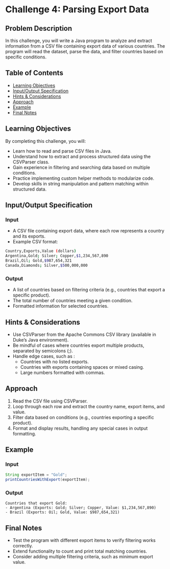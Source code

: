 # Challenge 4: Parsing Export Data

## Problem Description

In this challenge, you will write a Java program to analyze and extract information from a CSV file containing export data of various countries. The program will read the dataset, parse the data, and filter countries based on specific conditions.

## Table of Contents

- [Learning Objectives](#learning-objectives)
- [Input/Output Specification](#inputoutput-specification)
- [Hints & Considerations](#hints--considerations)
- [Approach](#approach)
- [Example](#example)
- [Final Notes](#final-notes)

## Learning Objectives

By completing this challenge, you will:

- Learn how to read and parse CSV files in Java.
- Understand how to extract and process structured data using the CSVParser class.
- Gain experience in filtering and searching data based on multiple conditions.
- Practice implementing custom helper methods to modularize code.
- Develop skills in string manipulation and pattern matching within structured data.

## Input/Output Specification

### Input

- A CSV file containing export data, where each row represents a country and its exports.
- Example CSV format:

```bash
Country,Exports,Value (dollars)
Argentina,Gold; Silver; Copper,$1,234,567,890
Brazil,Oil; Gold,$987,654,321
Canada,Diamonds; Silver,$500,000,000
```

### Output

- A list of countries based on filtering criteria (e.g., countries that export a specific product).
- The total number of countries meeting a given condition.
- Formatted information for selected countries.

## Hints & Considerations

- Use CSVParser from the Apache Commons CSV library (available in Duke’s Java environment).
- Be mindful of cases where countries export multiple products, separated by semicolons (;).
- Handle edge cases, such as :
  - Countries with no listed exports.
  - Countries with exports containing spaces or mixed casing.
  - Large numbers formatted with commas.

## Approach

1. Read the CSV file using CSVParser.
2. Loop through each row and extract the country name, export items, and value.
3. Filter data based on conditions (e.g., countries exporting a specific product).
4. Format and display results, handling any special cases in output formatting.

## Example

### Input

```java
String exportItem = "Gold";
printCountriesWithExport(exportItem);
```

### Output

```less
Countries that export Gold:
- Argentina (Exports: Gold; Silver; Copper, Value: $1,234,567,890)
- Brazil (Exports: Oil; Gold, Value: $987,654,321)
```

## Final Notes

- Test the program with different export items to verify filtering works correctly.
- Extend functionality to count and print total matching countries.
- Consider adding multiple filtering criteria, such as minimum export value.
